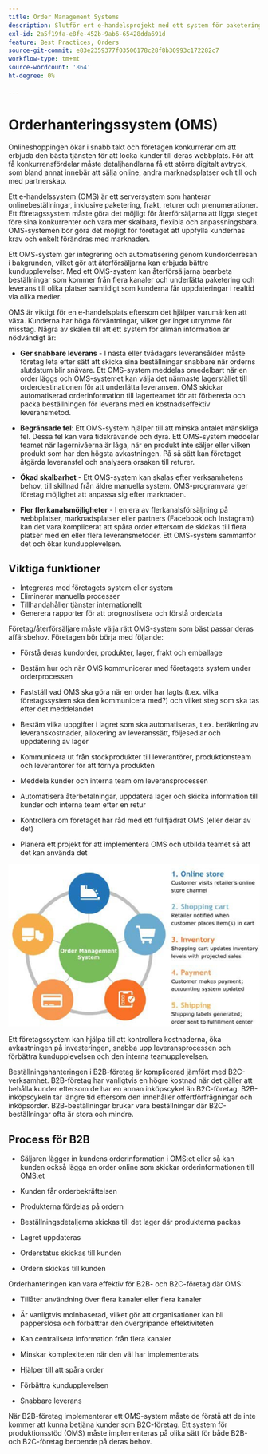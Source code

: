 ```yaml
---
title: Order Management Systems
description: Slutför ert e-handelsprojekt med ett system för paketering, leverans och returer.
exl-id: 2a5f19fa-e8fe-452b-9ab6-65428dda691d
feature: Best Practices, Orders
source-git-commit: e83e2359377f03506178c28f8b30993c172282c7
workflow-type: tm+mt
source-wordcount: '864'
ht-degree: 0%

---
```


# Orderhanteringssystem (OMS)

Onlineshoppingen ökar i snabb takt och företagen konkurrerar om att erbjuda den bästa tjänsten för att locka kunder till deras webbplats. För att få konkurrensfördelar måste detaljhandlarna få ett större digitalt avtryck, som bland annat innebär att sälja online, andra marknadsplatser och till och med partnerskap.

Ett e-handelssystem (OMS) är ett serversystem som hanterar onlinebeställningar, inklusive paketering, frakt, returer och prenumerationer. Ett företagssystem måste göra det möjligt för återförsäljarna att ligga steget före sina konkurrenter och vara mer skalbara, flexibla och anpassningsbara. OMS-systemen bör göra det möjligt för företaget att uppfylla kundernas krav och enkelt förändras med marknaden.

Ett OMS-system ger integrering och automatisering genom kundorderresan i bakgrunden, vilket gör att återförsäljarna kan erbjuda bättre kundupplevelser. Med ett OMS-system kan återförsäljarna bearbeta beställningar som kommer från flera kanaler och underlätta paketering och leverans till olika platser samtidigt som kunderna får uppdateringar i realtid via olika medier.

OMS är viktigt för en e-handelsplats eftersom det hjälper varumärken att växa. Kunderna har höga förväntningar, vilket ger inget utrymme för misstag. Några av skälen till att ett system för allmän information är nödvändigt är:

- **Ger snabbare leverans** - I nästa eller tvådagars leveransålder måste företag leta efter sätt att skicka sina beställningar snabbare när orderns slutdatum blir snävare. Ett OMS-system meddelas omedelbart när en order läggs och OMS-systemet kan välja det närmaste lagerstället till orderdestinationen för att underlätta leveransen. OMS skickar automatiserad orderinformation till lagerteamet för att förbereda och packa beställningen för leverans med en kostnadseffektiv leveransmetod.

- **Begränsade fel**: Ett OMS-system hjälper till att minska antalet mänskliga fel. Dessa fel kan vara tidskrävande och dyra. Ett OMS-system meddelar teamet när lagernivåerna är låga, när en produkt inte säljer eller vilken produkt som har den högsta avkastningen. På så sätt kan företaget åtgärda leveransfel och analysera orsaken till returer.

- **Ökad skalbarhet** - Ett OMS-system kan skalas efter verksamhetens behov, till skillnad från äldre manuella system. OMS-programvara ger företag möjlighet att anpassa sig efter marknaden.

- **Fler flerkanalsmöjligheter** - I en era av flerkanalsförsäljning på webbplatser, marknadsplatser eller partners (Facebook och Instagram) kan det vara komplicerat att spåra order eftersom de skickas till flera platser med en eller flera leveransmetoder. Ett OMS-system sammanför det och ökar kundupplevelsen.

## Viktiga funktioner

- Integreras med företagets system eller system
- Eliminerar manuella processer
- Tillhandahåller tjänster internationellt
- Generera rapporter för att prognostisera och förstå orderdata

Företag/återförsäljare måste välja rätt OMS-system som bäst passar deras affärsbehov. Företagen bör börja med följande:

- Förstå deras kundorder, produkter, lager, frakt och emballage

- Bestäm hur och när OMS kommunicerar med företagets system under orderprocessen

- Fastställ vad OMS ska göra när en order har lagts (t.ex. vilka företagssystem ska den kommunicera med?) och vilket steg som ska tas efter det meddelandet

- Bestäm vilka uppgifter i lagret som ska automatiseras, t.ex. beräkning av leveranskostnader, allokering av leveranssätt, följesedlar och uppdatering av lager

- Kommunicera ut från stockprodukter till leverantörer, produktionsteam och leverantörer för att förnya produkten

- Meddela kunder och interna team om leveransprocessen

- Automatisera återbetalningar, uppdatera lager och skicka information till kunder och interna team efter en retur

- Kontrollera om företaget har råd med ett fullfjädrat OMS (eller delar av det)

- Planera ett projekt för att implementera OMS och utbilda teamet så att det kan använda det

![Systemdiagram för orderhantering](../../assets/playbooks/order-management-system.png)

Ett företagssystem kan hjälpa till att kontrollera kostnaderna, öka avkastningen på investeringen, snabba upp leveransprocessen och förbättra kundupplevelsen och den interna teamupplevelsen.

Beställningshanteringen i B2B-företag är komplicerad jämfört med B2C-verksamhet. B2B-företag har vanligtvis en högre kostnad när det gäller att behålla kunder eftersom de har en annan inköpscykel än B2C-företag. B2B-inköpscykeln tar längre tid eftersom den innehåller offertförfrågningar och inköpsorder. B2B-beställningar brukar vara beställningar där B2C-beställningar ofta är stora och mindre.

## Process för B2B

- Säljaren lägger in kundens orderinformation i OMS:et eller så kan kunden också lägga en order online som skickar orderinformationen till OMS:et

- Kunden får orderbekräftelsen

- Produkterna fördelas på ordern

- Beställningsdetaljerna skickas till det lager där produkterna packas

- Lagret uppdateras

- Orderstatus skickas till kunden

- Ordern skickas till kunden

Orderhanteringen kan vara effektiv för B2B- och B2C-företag där OMS:

- Tillåter användning över flera kanaler eller flera kanaler

- Är vanligtvis molnbaserad, vilket gör att organisationer kan bli papperslösa och förbättrar den övergripande effektiviteten

- Kan centralisera information från flera kanaler

- Minskar komplexiteten när den väl har implementerats

- Hjälper till att spåra order

- Förbättra kundupplevelsen

- Snabbare leverans

När B2B-företag implementerar ett OMS-system måste de förstå att de inte kommer att kunna betjäna kunder som B2C-företag. Ett system för produktionsstöd (OMS) måste implementeras på olika sätt för både B2B- och B2C-företag beroende på deras behov.
